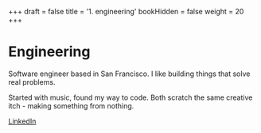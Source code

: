+++
draft = false
title = '1. engineering'
bookHidden = false
weight = 20
+++
# Engineering

Software engineer based in San Francisco. I like building things that solve real problems.

Started with music, found my way to code. Both scratch the same creative itch - making something from nothing.

[LinkedIn](https://www.linkedin.com/in/nikhil-ramakrishnan-92310966/)